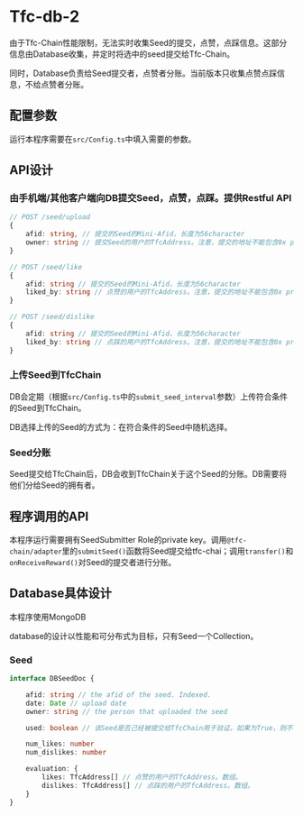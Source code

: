 # Tfc-db-2

由于Tfc-Chain性能限制，无法实时收集Seed的提交，点赞，点踩信息。这部分信息由Database收集，并定时将选中的seed提交给Tfc-Chain。

同时，Database负责给Seed提交者，点赞者分账。当前版本只收集点赞点踩信息，不给点赞者分账。

## 配置参数

运行本程序需要在`src/Config.ts`中填入需要的参数。

## API设计

### 由手机端/其他客户端向DB提交Seed，点赞，点踩。提供Restful API

```ts
// POST /seed/upload
{
    afid: string, // 提交的Seed的Mini-Afid，长度为56character
    owner: string // 提交Seed的用户的TfcAddress。注意，提交的地址不能包含0x prefix，长度为40character。
}

// POST /seed/like
{
    afid: string // 提交的Seed的Mini-Afid，长度为56character
    liked_by: string // 点赞的用户的TfcAddress。注意，提交的地址不能包含0x prefix，长度为40character。
}

// POST /seed/dislike
{
    afid: string // 提交的Seed的Mini-Afid，长度为56character
    liked_by: string // 点踩的用户的TfcAddress。注意，提交的地址不能包含0x prefix，长度为40character。
}
```

### 上传Seed到TfcChain

DB会定期（根据`src/Config.ts`中的`submit_seed_interval`参数）上传符合条件的Seed到TfcChain。

DB选择上传的Seed的方式为：在符合条件的Seed中随机选择。

### Seed分账

Seed提交给TfcChain后，DB会收到TfcChain关于这个Seed的分账。DB需要将他们分给Seed的拥有者。

## 程序调用的API

本程序运行需要拥有SeedSubmitter Role的private key。调用`@tfc-chain/adapter`里的`submitSeed()`函数将Seed提交给tfc-chai；调用`transfer()`和`onReceiveReward()`对Seed的提交者进行分账。

## Database具体设计

本程序使用MongoDB

database的设计以性能和可分布式为目标，只有Seed一个Collection。

### Seed

```ts
interface DBSeedDoc {

    afid: string // the afid of the seed. Indexed.
    date: Date // upload date
    owner: string // the person that uploaded the seed

    used: boolean // 该Seed是否己经被提交给TfcChain用于验证。如果为True，则不可再此提交。已验证过的Seed理论上可以从DB中删除。

    num_likes: number
    num_dislikes: number

    evaluation: {
        likes: TfcAddress[] // 点赞的用户的TfcAddress。数组。
        dislikes: TfcAddress[] // 点踩的用户的TfcAddress。数组。
    }
}
```